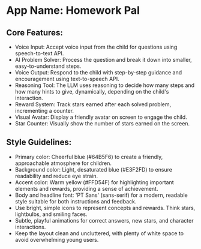 # **App Name**: Homework Pal

## Core Features:

- Voice Input: Accept voice input from the child for questions using speech-to-text API.
- AI Problem Solver: Process the question and break it down into smaller, easy-to-understand steps.
- Voice Output: Respond to the child with step-by-step guidance and encouragement using text-to-speech API.
- Reasoning Tool: The LLM uses reasoning to decide how many steps and how many hints to give, dynamically, depending on the child's interaction.
- Reward System: Track stars earned after each solved problem, incrementing a counter.
- Visual Avatar: Display a friendly avatar on screen to engage the child.
- Star Counter: Visually show the number of stars earned on the screen.

## Style Guidelines:

- Primary color: Cheerful blue (#64B5F6) to create a friendly, approachable atmosphere for children.
- Background color: Light, desaturated blue (#E3F2FD) to ensure readability and reduce eye strain.
- Accent color: Warm yellow (#FFD54F) for highlighting important elements and rewards, providing a sense of achievement.
- Body and headline font: 'PT Sans' (sans-serif) for a modern, readable style suitable for both instructions and feedback.
- Use bright, simple icons to represent concepts and rewards. Think stars, lightbulbs, and smiling faces.
- Subtle, playful animations for correct answers, new stars, and character interactions.
- Keep the layout clean and uncluttered, with plenty of white space to avoid overwhelming young users.